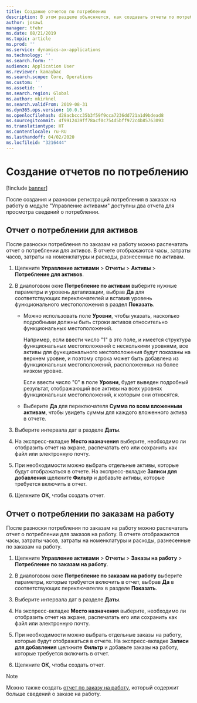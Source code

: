 ```yaml
---
title: Создание отчетов по потреблению
description: В этом разделе объясняется, как создавать отчеты по потреблению в модуле "Управление активами".
author: josaw1
manager: tfehr
ms.date: 08/21/2019
ms.topic: article
ms.prod: ''
ms.service: dynamics-ax-applications
ms.technology: ''
ms.search.form: ''
audience: Application User
ms.reviewer: kamaybac
ms.search.scope: Core, Operations
ms.custom: ''
ms.assetid: ''
ms.search.region: Global
ms.author: mkirknel
ms.search.validFrom: 2019-08-31
ms.dyn365.ops.version: 10.0.5
ms.openlocfilehash: d28acbccc35b3f59f9cca7236dd721a1d9bdead8
ms.sourcegitcommit: 4f9912439ff78acf0c754d5bff972c4b85763093
ms.translationtype: HT
ms.contentlocale: ru-RU
ms.lasthandoff: 04/02/2020
ms.locfileid: "3216444"
---
```

# <a name="create-consumption-reports"></a>Создание отчетов по потреблению

[!include [banner](../../includes/banner.md)]

 

После создания и разноски регистраций потребления в заказах на работу в модуле "Управление активами" доступны два отчета для просмотра сведений о потреблении.


## <a name="asset-consumption-report"></a>Отчет о потреблении для активов

После разноски потребления по заказам на работу можно распечатать отчет о потреблении для активов. В отчете отображаются часы, затраты часов, затраты на номенклатуры и расходы, разнесенные по активам.

1. Щелкните **Управление активами** > **Отчеты** > **Активы** > **Потребление для активов**.

2. В диалоговом окне **Потребление по активам** выберите нужные параметры и уровень детализации, выбрав **Да** для соответствующих переключателей и вставив уровень функционального местоположения в раздел **Показать**.
    - Можно использовать поле **Уровни**, чтобы указать, насколько подробными должны быть строки активов относительно функциональных местоположений. 
    
        Например, если ввести число "1" в это поле, и имеется структура функциональных местоположений с несколькими уровнями, все активы для функционального местоположения будут показаны на верхнем уровне, и поэтому строка может быть добавлена из функциональных местоположений, расположенных на более низком уровне. 
        
        Если ввести число "0" в поле **Уровни**, будет выведен подробный результат, отображающий все активы на всех уровнях функциональных местоположений, к которым они относятся. 
        
    - Выберите **Да** для переключателя **Сумма по всем вложенным активам**, чтобы увидеть суммы для каждого вложенного актива в отчете.

3. Выберите интервала дат в разделе **Даты**.

4. На экспресс-вкладке **Место назначения** выберите, необходимо ли отобразить отчет на экране, распечатать его или сохранить как файл или электронную почту.

5. При необходимости можно выбрать отдельные активы, которые будут отображаться в отчете. На экспресс-вкладке **Записи для добавления** щелкните **Фильтр** и добавьте активы, которые требуется включить в отчет.

6. Щелкните **ОК**, чтобы создать отчет.


## <a name="work-order-consumption-report"></a>Отчет о потреблении по заказам на работу

После разноски потребления по заказам на работу можно распечатать отчет о потреблении для заказов на работу. В отчете отображаются часы, затраты часов, затраты на номенклатуры и расходы, разнесенные по заказам на работу.

1. Щелкните **Управление активами** > **Отчеты** > **Заказы на работу** > **Потребление по заказам на работу**.

2. В диалоговом окне **Потребление по заказам на работу** выберите параметры, которые требуется включить в отчет, выбрав **Да** в соответствующих переключателях в разделе **Показать**.

3. Выберите интервала дат в разделе **Даты**.

4. На экспресс-вкладке **Место назначения** выберите, необходимо ли отобразить отчет на экране, распечатать его или сохранить как файл или электронную почту.

5. При необходимости можно выбрать отдельные заказы на работу, которые будут отображаться в отчете. На экспресс-вкладке **Записи для добавления** щелкните **Фильтр** и добавьте заказы на работу, которые требуется включить в отчет.

6. Щелкните **ОК**, чтобы создать отчет.


>[!NOTE]
>Можно также создать [отчет по заказу на работу](../work-orders/work-order-report.md), который содержит больше сведений о заказе на работу.

